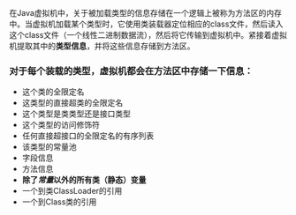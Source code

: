 在Java虚拟机中，关于被加载类型的信息存储在一个逻辑上被称为方法区的内存中。当虚拟机加载某个类型时，它使用类装载器定位相应的class文件，然后读入这个class文件（一个线性二进制数据流），然后将它传输到虚拟机中。紧接着虚拟机提取其中的**类型信息**，并将这些信息存储到方法区。  
### 对于每个装载的类型，虚拟机都会在方法区中存储一下信息：  
* 这个类的全限定名   
* 这类型的直接超类的全限定名  
* 这个类型是类类型还是接口类型  
* 这个类型的访问修饰符  
* 任何直接超接口的全限定名的有序列表  
* 该类型的常量池  
* 字段信息  
* 方法信息  
* **除了*常量*以外的所有类（静态）变量**  
* 一个到类ClassLoader的引用  
* 一个到Class类的引用  



